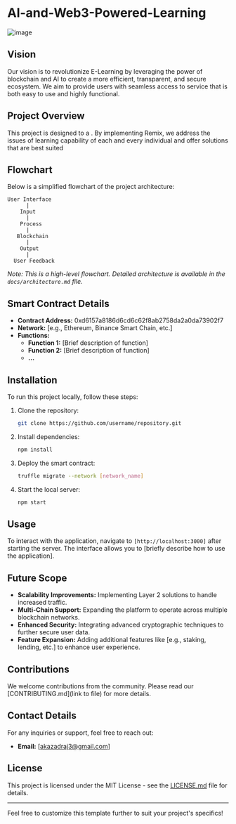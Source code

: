 # AI-and-Web3-Powered-Learning


![image](https://github.com/user-attachments/assets/2b64ee70-0a1b-4e68-937b-a9d70c646380)


## Vision
Our vision is to revolutionize E-Learning by leveraging the power of  blockchain and AI to create a more efficient, transparent, and secure ecosystem. We aim to provide users with seamless access to service that is both easy to use and highly functional.

## Project Overview
This project is designed to a . By implementing Remix, we address the issues of learning capability of each and every individual and offer solutions that are best suited

## Flowchart
Below is a simplified flowchart of the project architecture:

```
User Interface
      |
    Input
      |
    Process
      |
   Blockchain
      |
    Output
      |
  User Feedback
```
*Note: This is a high-level flowchart. Detailed architecture is available in the `docs/architecture.md` file.*

## Smart Contract Details

- **Contract Address:** 0xd6157a8186d6cd6c62f8ab2758da2a0da73902f7
- **Network:** [e.g., Ethereum, Binance Smart Chain, etc.]
- **Functions:**
  - **Function 1:** [Brief description of function]
  - **Function 2:** [Brief description of function]
  - **...**

## Installation

To run this project locally, follow these steps:

1. Clone the repository:
   ```bash
   git clone https://github.com/username/repository.git
   ```
2. Install dependencies:
   ```bash
   npm install
   ```
3. Deploy the smart contract:
   ```bash
   truffle migrate --network [network_name]
   ```
4. Start the local server:
   ```bash
   npm start
   ```

## Usage

To interact with the application, navigate to `[http://localhost:3000]` after starting the server. The interface allows you to [briefly describe how to use the application].

## Future Scope

- **Scalability Improvements:** Implementing Layer 2 solutions to handle increased traffic.
- **Multi-Chain Support:** Expanding the platform to operate across multiple blockchain networks.
- **Enhanced Security:** Integrating advanced cryptographic techniques to further secure user data.
- **Feature Expansion:** Adding additional features like [e.g., staking, lending, etc.] to enhance user experience.

## Contributions

We welcome contributions from the community. Please read our [CONTRIBUTING.md](link to file) for more details.

## Contact Details

For any inquiries or support, feel free to reach out:

- **Email:** [akazadraj3@gmail.com]
  

## License

This project is licensed under the MIT License - see the [LICENSE.md](LICENSE.md) file for details.

---

Feel free to customize this template further to suit your project's specifics!
